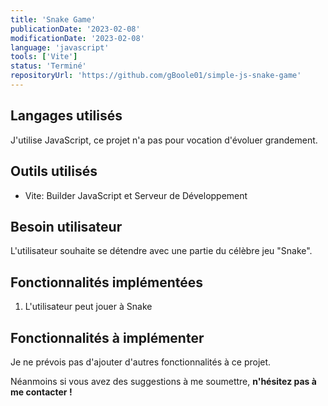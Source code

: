 ```yaml
---
title: 'Snake Game'
publicationDate: '2023-02-08'
modificationDate: '2023-02-08'
language: 'javascript'
tools: ['Vite']
status: 'Terminé'
repositoryUrl: 'https://github.com/gBoole01/simple-js-snake-game'
---
```


## Langages utilisés

J'utilise JavaScript, ce projet n'a pas pour vocation d'évoluer grandement.

## Outils utilisés

- Vite: Builder JavaScript et Serveur de Développement

## Besoin utilisateur

L'utilisateur souhaite se détendre avec une partie du célèbre jeu "Snake".

## Fonctionnalités implémentées

1. L'utilisateur peut jouer à Snake

## Fonctionnalités à implémenter

Je ne prévois pas d'ajouter d'autres fonctionnalités à ce projet.

Néanmoins si vous avez des suggestions à me soumettre, **n'hésitez pas à me contacter !**
